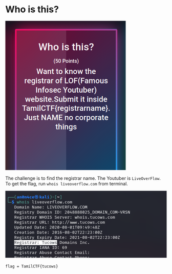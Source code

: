# Who is this?

![](img/chall.png)

The challenge is to find the registrar name. The Youtuber is `LiveOverFlow`.
To get the flag, run `whois liveoverflow.com` from terminal.

![](img/flag.png)

```flag = TamilCTF{tucows}```
